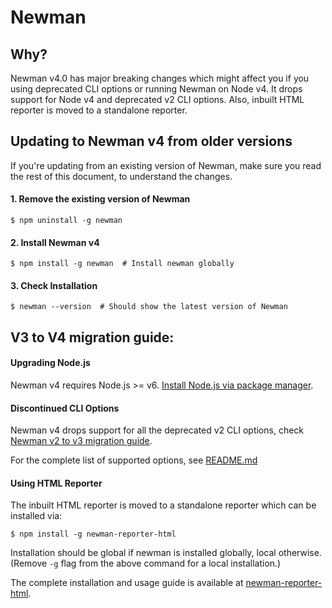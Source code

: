 # Newman

## Why?

Newman v4.0 has major breaking changes which might affect you if you using deprecated CLI options or running Newman on Node v4.
It drops support for Node v4 and deprecated v2 CLI options. Also, inbuilt HTML reporter is moved to a standalone reporter.

## Updating to Newman v4 from older versions

If you're updating from an existing version of Newman, make sure you read the rest of this document, to understand the changes.

#### 1. Remove the existing version of Newman
```console
$ npm uninstall -g newman
```

#### 2. Install Newman v4
```console
$ npm install -g newman  # Install newman globally
```

#### 3. Check Installation
```console
$ newman --version  # Should show the latest version of Newman
```

## V3 to V4 migration guide:

#### Upgrading Node.js
Newman v4 requires Node.js >= v6. [Install Node.js via package manager](https://nodejs.org/en/download/package-manager/).

#### Discontinued CLI Options
Newman v4 drops support for all the deprecated v2 CLI options, check [Newman v2 to v3 migration guide](https://github.com/postmanlabs/newman/blob/release/3.x/MIGRATION.md#cli).

For the complete list of supported options, see [README.md](README.md)

#### Using HTML Reporter
The inbuilt HTML reporter is moved to a standalone reporter which can be installed via:
```console
$ npm install -g newman-reporter-html
```
Installation should be global if newman is installed globally, local otherwise. (Remove `-g` flag from the above command for a local installation.)

The complete installation and usage guide is available at [newman-reporter-html](https://github.com/postmanlabs/newman-reporter-html#readme).
